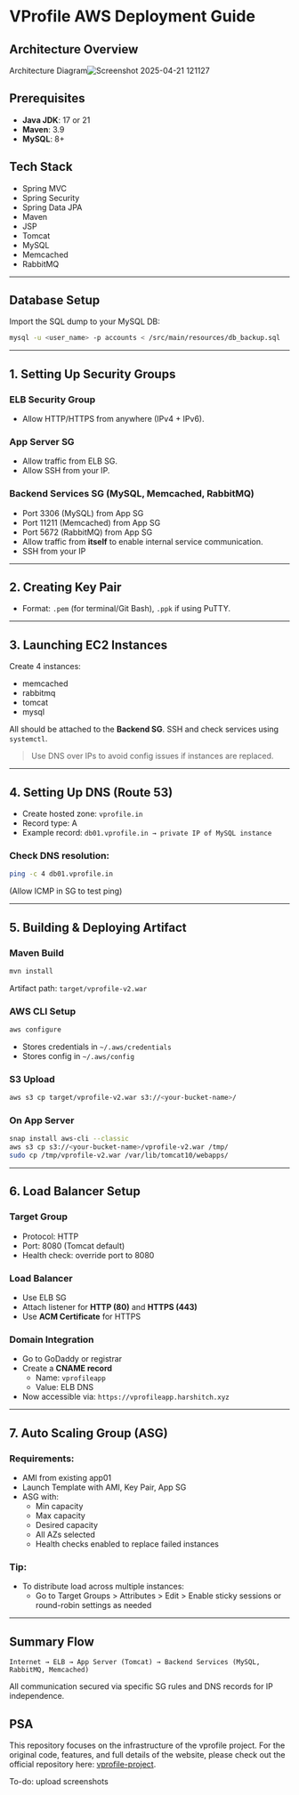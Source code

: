 # VProfile AWS Deployment Guide

## Architecture Overview

Architecture Diagram![Screenshot 2025-04-21 121127](https://github.com/user-attachments/assets/306f0b68-93e2-487a-a9ed-d026a6e00e78)


## Prerequisites
- **Java JDK**: 17 or 21
- **Maven**: 3.9
- **MySQL**: 8+

## Tech Stack
- Spring MVC
- Spring Security
- Spring Data JPA
- Maven
- JSP
- Tomcat
- MySQL
- Memcached
- RabbitMQ

---

## Database Setup

Import the SQL dump to your MySQL DB:
```bash
mysql -u <user_name> -p accounts < /src/main/resources/db_backup.sql
```

---

## 1. Setting Up Security Groups

### ELB Security Group
- Allow HTTP/HTTPS from anywhere (IPv4 + IPv6).

### App Server SG
- Allow traffic from ELB SG.
- Allow SSH from your IP.

### Backend Services SG (MySQL, Memcached, RabbitMQ)
- Port 3306 (MySQL) from App SG
- Port 11211 (Memcached) from App SG
- Port 5672 (RabbitMQ) from App SG
- Allow traffic from **itself** to enable internal service communication.
- SSH from your IP

---

## 2. Creating Key Pair
- Format: `.pem` (for terminal/Git Bash), `.ppk` if using PuTTY.

---

## 3. Launching EC2 Instances

Create 4 instances:
- memcached
- rabbitmq
- tomcat
- mysql

All should be attached to the **Backend SG**. SSH and check services using `systemctl`.

> Use DNS over IPs to avoid config issues if instances are replaced.

---

## 4. Setting Up DNS (Route 53)
- Create hosted zone: `vprofile.in`
- Record type: A
- Example record: `db01.vprofile.in → private IP of MySQL instance`

### Check DNS resolution:
```bash
ping -c 4 db01.vprofile.in
```
(Allow ICMP in SG to test ping)

---

## 5. Building & Deploying Artifact

### Maven Build
```bash
mvn install
```
Artifact path: `target/vprofile-v2.war`

### AWS CLI Setup
```bash
aws configure
```
- Stores credentials in `~/.aws/credentials`
- Stores config in `~/.aws/config`

### S3 Upload
```bash
aws s3 cp target/vprofile-v2.war s3://<your-bucket-name>/
```

### On App Server
```bash
snap install aws-cli --classic
aws s3 cp s3://<your-bucket-name>/vprofile-v2.war /tmp/
sudo cp /tmp/vprofile-v2.war /var/lib/tomcat10/webapps/
```

---

## 6. Load Balancer Setup

### Target Group
- Protocol: HTTP
- Port: 8080 (Tomcat default)
- Health check: override port to 8080

### Load Balancer
- Use ELB SG
- Attach listener for **HTTP (80)** and **HTTPS (443)**
- Use **ACM Certificate** for HTTPS

### Domain Integration
- Go to GoDaddy or registrar
- Create a **CNAME record**
  - Name: `vprofileapp`
  - Value: ELB DNS
- Now accessible via: `https://vprofileapp.harshitch.xyz`

---

## 7. Auto Scaling Group (ASG)

### Requirements:
- AMI from existing app01
- Launch Template with AMI, Key Pair, App SG
- ASG with:
  - Min capacity
  - Max capacity
  - Desired capacity
  - All AZs selected
  - Health checks enabled to replace failed instances

### Tip:
- To distribute load across multiple instances:
  - Go to Target Groups > Attributes > Edit > Enable sticky sessions or round-robin settings as needed

---

## Summary Flow
```
Internet → ELB → App Server (Tomcat) → Backend Services (MySQL, RabbitMQ, Memcached)
```

All communication secured via specific SG rules and DNS records for IP independence.

## PSA 
This repository focuses on the infrastructure of the vprofile project. For the original code, features, and full details of the website, please check out the official repository here: [vprofile-project](https://github.com/hkhcoder/vprofile-project/tree).

To-do: 
upload screenshots

